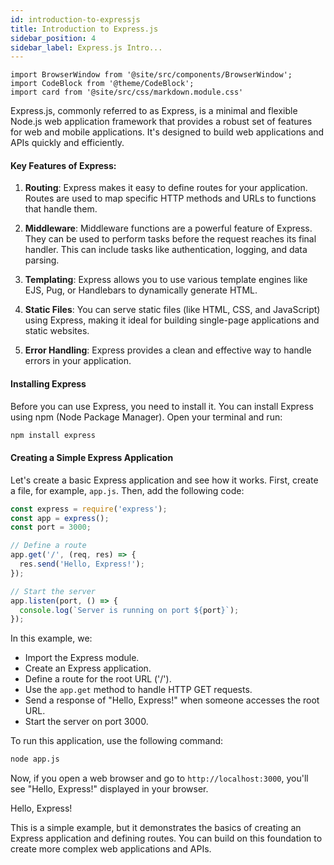 ```yaml
---
id: introduction-to-expressjs
title: Introduction to Express.js
sidebar_position: 4
sidebar_label: Express.js Intro...
---
```


```mdx-code-block
import BrowserWindow from '@site/src/components/BrowserWindow';
import CodeBlock from '@theme/CodeBlock';
import card from '@site/src/css/markdown.module.css'
```

Express.js, commonly referred to as Express, is a minimal and flexible Node.js web application framework that provides a robust set of features for web and mobile applications. It's designed to build web applications and APIs quickly and efficiently.

#### Key Features of Express:

1. **Routing**: Express makes it easy to define routes for your application. Routes are used to map specific HTTP methods and URLs to functions that handle them.

2. **Middleware**: Middleware functions are a powerful feature of Express. They can be used to perform tasks before the request reaches its final handler. This can include tasks like authentication, logging, and data parsing.

3. **Templating**: Express allows you to use various template engines like EJS, Pug, or Handlebars to dynamically generate HTML.

4. **Static Files**: You can serve static files (like HTML, CSS, and JavaScript) using Express, making it ideal for building single-page applications and static websites.

5. **Error Handling**: Express provides a clean and effective way to handle errors in your application.

#### Installing Express

Before you can use Express, you need to install it. You can install Express using npm (Node Package Manager). Open your terminal and run:

```bash
npm install express
```

#### Creating a Simple Express Application

Let's create a basic Express application and see how it works. First, create a file, for example, `app.js`. Then, add the following code:

```js title="app.js"
const express = require('express');
const app = express();
const port = 3000;

// Define a route
app.get('/', (req, res) => {
  res.send('Hello, Express!');
});

// Start the server
app.listen(port, () => {
  console.log(`Server is running on port ${port}`);
});
```

In this example, we:

- Import the Express module.
- Create an Express application.
- Define a route for the root URL ('/').
- Use the `app.get` method to handle HTTP GET requests.
- Send a response of "Hello, Express!" when someone accesses the root URL.
- Start the server on port 3000.

To run this application, use the following command:

```bash
node app.js
```

Now, if you open a web browser and go to `http://localhost:3000`, you'll see "Hello, Express!" displayed in your browser.

<BrowserWindow>
   <p>Hello, Express!</p>
</BrowserWindow>

This is a simple example, but it demonstrates the basics of creating an Express application and defining routes. You can build on this foundation to create more complex web applications and APIs.